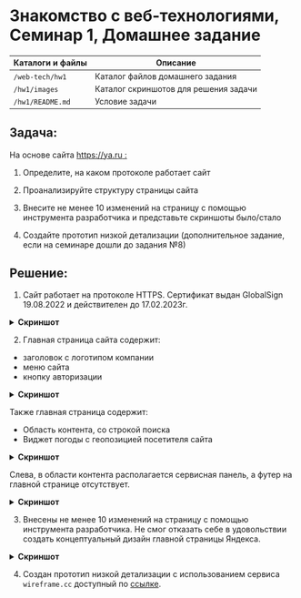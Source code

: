# Знакомство с веб-технологиями, Семинар 1, Домашнее задание

Каталоги и файлы | Описание
-----------------|---------------------------------
`/web-tech/hw1`  | Каталог файлов домашнего задания
`/hw1/images`	 | Каталог скриншотов для решения задачи
`/hw1/README.md` | Условие задачи

## Задача:

На основе сайта  [https://ya.ru :](https://ya.ru)

1. Определите, на каком протоколе работает сайт

2. Проанализируйте структуру страницы сайта

3. Внесите не менее 10 изменений на страницу с помощью инструмента разработчика и представьте скриншоты было/стало

4. Создайте прототип низкой детализации (дополнительное задание, если на семинаре дошли до задания №8)

## Решение:

1. Сайт работает на протоколе HTTPS. Сертификат выдан GlobalSign 19.08.2022 и действителен до 17.02.2023г.

<details>
<summary><b>Cкриншот</b></summary>

![](./images/01-what_protocol_does_site_work_on.png "Сайт работает на протоколе HTTPS")

</details>

2. Главная страница сайта содержит:
- заголовок с логотипом компании
- меню сайта
- кнопку авторизации

<details>
<summary><b>Cкриншот</b></summary>

![](./images/02-01-analyze_structure_of_site_page.png "Содержание главной страницы сайта")

</details>

Также главная страница содержит:
- Область контента, со строкой поиска
- Виджет погоды с геопозицией посетителя сайта

<details>
<summary><b>Cкриншот</b></summary>

![](./images/02-02-analyze_structure_of_site_page.png "Содержание главной страницы сайта")

</details>

Слева, в области контента располагается сервисная панель, а футер на главной странице отсутствует.

<details>
<summary><b>Cкриншот</b></summary>

![](./images/02-03-analyze_structure_of_site_page.png "Содержание главной страницы сайта")

</details>

3. Внесены не менее 10 изменений на страницу с помощью инструмента разработчика. Не смог отказать себе в удовольствии создать концептуальный дизайн главной страницы Яндекса.

<details>
<summary><b>Cкриншот</b></summary>

![](./images/03-01-original_main_page.png "Было")

![](./images/03-02-edited_main_page.png "Стало")

</details>

4. Создан прототип низкой детализации с использованием сервиса `wireframe.cc` доступный по [ссылке](https://wireframe.cc/XnP1q4).